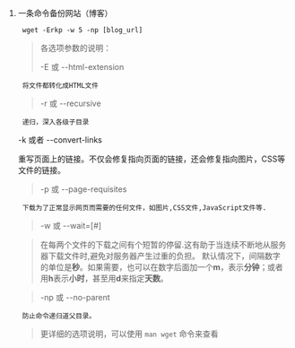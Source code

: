 1. 一条命令备份网站（博客）
        
        wget -Erkp -w 5 -np [blog_url]
    
    > 各选项参数的说明：
    > 
    > -E 或 --html-extension
    >   
        将文件都转化成HTML文件
       
    > -r 或 --recursive
    
        递归，深入各级子目录
        
      -k 或者 --convert-links
      
      重写页面上的链接。不仅会修复指向页面的链接，还会修复指向图片，CSS等文件的链接。
      
    > -p 或 --page-requisites
      
        下载为了正常显示网页而需要的任何文件，如图片,CSS文件,JavaScript文件等.
        
    > -w 或 --wait=[#]
    
    >    在每两个文件的下载之间有个短暂的停留.这有助于当连续不断地从服务器下载文件时,避免对服务器产生过重的负担。
        默认情况下，间隔数字的单位是**秒**。如果需要，也可以在数字后面加一个**m**，表示**分钟**；或者用**h**表示**小时**，甚至用**d**来指定**天数**。
        
    > -np 或 --no-parent
    
        防止命令递归道父目录。
        
      
      > 更详细的选项说明，可以使用 `man wget` 命令来查看